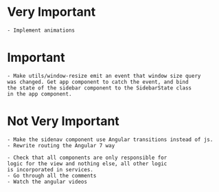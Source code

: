 
# Very Important
    - Implement animations

# Important
    - Make utils/window-resize emit an event that window size query
    was changed. Get app component to catch the event, and bind
    the state of the sidebar component to the SidebarState class
    in the app component.

# Not Very Important
    - Make the sidenav component use Angular transitions instead of js.
    - Rewrite routing the Angular 7 way

    - Check that all components are only responsible for
    logic for the view and nothing else, all other logic
    is incorporated in services.
    - Go through all the comments
    - Watch the angular videos
